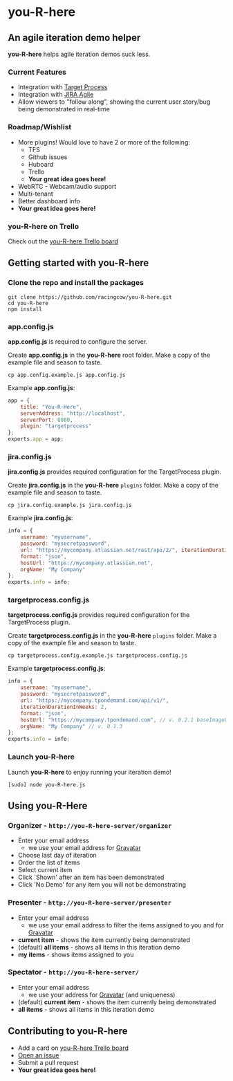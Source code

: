 you-R-here
==========

An agile iteration demo helper
------------------------------

__you-R-here__ helps agile iteration demos suck less. 

### Current Features
*  Integration with [Target Process](http://www.targetprocess.com/)
*  Integration with [JIRA Agile](https://www.atlassian.com/software/jira/agile)
*  Allow viewers to "follow along", showing the current user story/bug being demonstrated in real-time

### Roadmap/Wishlist
* More plugins! Would love to have 2 or more of the following:
	*  TFS
	*  Github issues
	*  Huboard
	*  Trello
	*  __Your great idea goes here!__
*  WebRTC - Webcam/audio support
*  Multi-tenant
*  Better dashboard info
*  __Your great idea goes here!__

### you-R-here on Trello
Check out the [you-R-here Trello board](https://trello.com/board/you-r-here/5072e0f3adf38a7e51a3ff6f)

Getting started with you-R-here
------------------------------
### Clone the repo and install the packages
```Shell
git clone https://github.com/racingcow/you-R-here.git
cd you-R-here
npm install
```

### app.config.js
__app.config.js__ is required to configure the server.

Create __app.config.js__ in the __you-R-here__ root folder. Make a copy of the example file and season to taste.
```Shell
cp app.config.example.js app.config.js
````

Example  __app.config.js__:
```javascript
app = {
	title: "You-R-Here",
	serverAddress: "http://localhost",
	serverPort: 8080,
	plugin: "targetprocess"
};
exports.app = app;
```

### jira.config.js
__jira.config.js__ provides required configuration for the TargetProcess plugin.

Create __jira.config.js__ in the __you-R-here__ `plugins` folder.  Make a copy of the example file and season to taste.
```Shell
cp jira.config.example.js jira.config.js
````

Example  __jira.config.js__:
```javascript
info = {
	username: "myusername",
	password: "mysecretpassword",
	url: "https://mycompany.atlassian.net/rest/api/2/",	iterationDurationInWeeks: 2,
	format: "json",
	hostUrl: "https://mycompany.atlassian.net",
	orgName: "My Company"
};
exports.info = info;
```

### targetprocess.config.js
__targetprocess.config.js__ provides required configuration for the TargetProcess plugin.

Create __targetprocess.config.js__ in the __you-R-here__ `plugins` folder.  Make a copy of the example file and season to taste.
```Shell
cp targetprocess.config.example.js targetprocess.config.js
````

Example  __targetprocess.config.js__:
```javascript
info = {
	username: "myusername",
	password: "mysecretpassword",
	url: "https://mycompany.tpondemand.com/api/v1/",
	iterationDurationInWeeks: 2,
	format: "json",
	hostUrl: "https://mycompany.tpondemand.com", // v. 0.2.1 baseImageUrl --> hostUrl
	orgName: "My Company" // v. 0.1.3
};
exports.info = info;
```

### Launch __you-R-here__
Launch __you-R-here__ to enjoy running your iteration demo!

```Shell
[sudo] node you-R-here.js
```

Using you-R-Here
------------------------------
### Organizer - `http://you-R-here-server/organizer`
* Enter your email address
	* we use your email address for [Gravatar](http://gravatar.com)
* Choose last day of iteration
* Order the list of items
* Select current item
* Click `Shown' after an item has been demonstrated
* Click 'No Demo' for any item you will not be demonstrating

### Presenter - `http://you-R-here-server/presenter`
* Enter your email address 
	* we use your email address to filter the items assigned to you and for [Gravatar](http://gravatar.com)
* __current item__ - shows the item currently being demonstrated
* (default) __all items__ - shows all items in this iteration demo
* __my items__ - shows items assigned to you

### Spectator - `http://you-R-here-server/`
* Enter your email address
	* we use your address for [Gravatar](http://gravatar.com) (and uniqueness) 
* (default) __current item__ - shows the item currently being demonstrated
* __all items__ - shows all items in this iteration demo

Contributing to you-R-here
------------------------------
* Add a card on [you-R-here Trello board](https://trello.com/board/you-r-here/5072e0f3adf38a7e51a3ff6f)
* [Open an issue](https://github.com/racingcow/you-R-here/issues)
* Submit a pull request
* __Your great idea goes here!__
